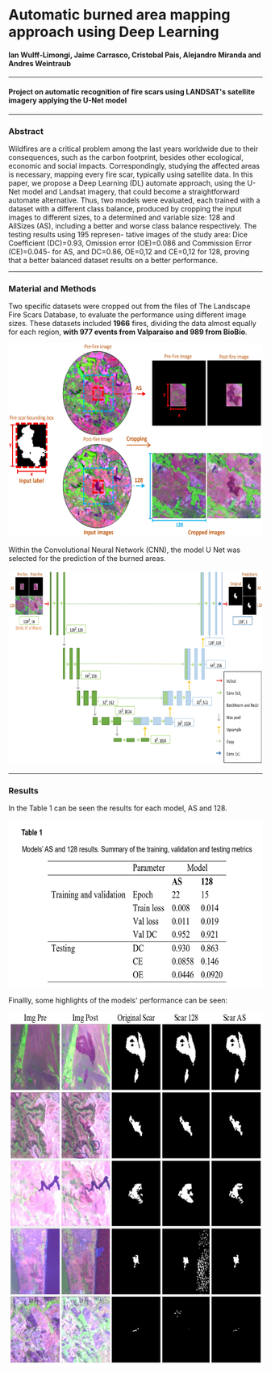 # Automatic burned area mapping approach using Deep Learning 

#### Ian Wulff-Limongi, Jaime Carrasco, Cristobal Pais, Alejandro Miranda and Andres Weintraub
---
#### Project on automatic recognition of fire scars using LANDSAT's satellite imagery applying the U-Net model
---
### Abstract 

Wildfires are a critical problem among the last years worldwide due to their consequences, such
as the carbon footprint, besides other ecological, economic and social impacts. Correspondingly,
studying the affected areas is necessary, mapping every fire scar, typically using satellite data.
In this paper, we propose a Deep Learning (DL) automate approach, using the U-Net model and
Landsat imagery, that could become a straightforward automate alternative. Thus, two models
were evaluated, each trained with a dataset with a different class balance, produced by cropping
the input images to different sizes, to a determined and variable size: 128 and AllSizes (AS),
including a better and worse class balance respectively. The testing results using 195 represen-
tative images of the study area: Dice Coefficient (DC)=0.93, Omission error (OE)=0.086 and
Commission Error (CE)=0.045- for AS, and DC=0.86, OE=0,12 and CE=0,12 for 128, proving
that a better balanced dataset results on a better performance.

---
### Material and Methods

Two specific datasets were cropped out from the files of The Landscape Fire Scars Database, to evaluate the performance using different image sizes. These datasets included **1966** fires, dividing the data almost equally for each region, **with 977 events from Valparaíso and 989 from BioBío**. 

<img src="images/methods_data.jpg" width="615" height="384">

Within the Convolutional Neural Network (CNN), the model U Net was selected for the prediction of the burned areas.

<img src="images/u_net.jpg" width="755" height="387">

---

### Results

In the Table 1 can be seen the results for each model, AS and 128.

<img src="images/Results.jpg" width="642" height="333">

Finallly, some highlights of the models' performance can be seen:

<img src="images/performance_sum.jpg" width="732" height="704">